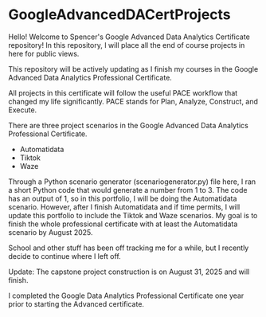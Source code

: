 # GoogleAdvancedDACertProjects

Hello! Welcome to Spencer's Google Advanced Data Analytics Certificate repository!
In this repository, I will place all the end of course projects in here for public views. 

This repository will be actively updating as I finish my courses in the Google Advanced Data Analytics Professional Certificate.

All projects in this certificate will follow the useful PACE workflow that changed my life significantly. PACE stands for Plan, Analyze, Construct, and Execute. 

There are three project scenarios in the Google Advanced Data Analytics Professional Certificate.
- Automatidata
- Tiktok
- Waze

Through a Python scenario generator (scenariogenerator.py) file here, I ran a short Python code that would generate a number from 1 to 3. The code has an output of 1, so in this portfolio, I will be doing the Automatidata scenario. However, after I finish Automatidata and if time permits, I will update this portfolio to include the Tiktok and Waze scenarios. My goal is to finish the whole professional certificate with at least the Automatidata scenario by August 2025. 

School and other stuff has been off tracking me for a while, but I recently decide to continue where I left off. 

Update: The capstone project construction is on August 31, 2025 and will finish. 

I completed the Google Data Analytics Professional Certificate one year prior to starting the Advanced certificate.
